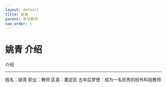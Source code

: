```yaml
---
layout: default
title: 姚青
parent: 参与教师
nav_order: 1
---
```


# 姚青 介绍

介绍

---

姓名：姚青
职业：教师
区县：嘉定区
五年后梦想：成为一名优秀的校外科技教师




